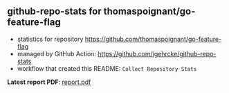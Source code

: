 ## github-repo-stats for thomaspoignant/go-feature-flag

- statistics for repository https://github.com/thomaspoignant/go-feature-flag
- managed by GitHub Action: https://github.com/jgehrcke/github-repo-stats
- workflow that created this README: `Collect Repository Stats`

**Latest report PDF**: [report.pdf](https://github.com/thomaspoignant/go-feature-flag/raw/github-repo-stats/thomaspoignant/go-feature-flag/latest-report/report.pdf)

